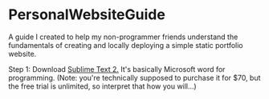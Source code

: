 PersonalWebsiteGuide
====================

A guide I created to help my non-programmer friends understand the fundamentals of creating and locally deploying a simple static portfolio website.

Step 1: Download [Sublime Text 2.](http://www.sublimetext.com/2) It's basically Microsoft word for programming. (Note: you're technically supposed to purchase it for $70, but the free trial is unlimited, so interpret that how you will...)
